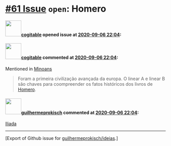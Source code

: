 # [\#61 Issue](https://github.com/guilhermeprokisch/ideias/issues/61) `open`: Homero

#### <img src="https://avatars.githubusercontent.com/in/77300?v=4" width="50">[cogitable](https://github.com/apps/cogitable) opened issue at [2020-09-06 22:04](https://github.com/guilhermeprokisch/ideias/issues/61):

 

#### <img src="https://avatars.githubusercontent.com/in/77300?v=4" width="50">[cogitable](https://github.com/apps/cogitable) commented at [2020-09-06 22:04](https://github.com/guilhermeprokisch/ideias/issues/61#issuecomment-687914026):

Mentioned in [Minoans](60#issuecomment-694544559)  
 > Foram a primeira civilização avançada da europa. O linear A e linear B são chaves para coompreender os fatos históricos dos livros de [Homero](61).

#### <img src="https://avatars.githubusercontent.com/u/12011070?u=f18e95eceaa97f69b9d0c5a06270d7bdfbc44b5a&v=4" width="50">[guilhermeprokisch](https://github.com/guilhermeprokisch) commented at [2020-09-06 22:04](https://github.com/guilhermeprokisch/ideias/issues/61#issuecomment-687949669):

[Iliada](62)


-------------------------------------------------------------------------------



[Export of Github issue for [guilhermeprokisch/ideias](https://github.com/guilhermeprokisch/ideias).]

